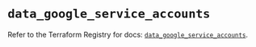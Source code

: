 # `data_google_service_accounts`

Refer to the Terraform Registry for docs: [`data_google_service_accounts`](https://registry.terraform.io/providers/hashicorp/google/6.29.0/docs/data-sources/service_accounts).
